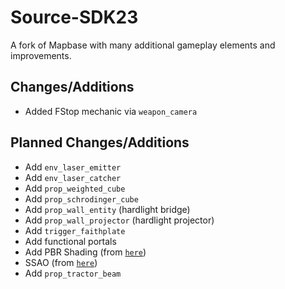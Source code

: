 # Source-SDK23
A fork of Mapbase with many additional gameplay elements and improvements.

## Changes/Additions
- Added FStop mechanic via `weapon_camera`

## Planned Changes/Additions
- Add `env_laser_emitter`
- Add `env_laser_catcher`
- Add `prop_weighted_cube`
- Add `prop_schrodinger_cube`
- Add `prop_wall_entity` (hardlight bridge)
- Add `prop_wall_projector` (hardlight projector)
- Add `trigger_faithplate`
- Add functional portals
- Add PBR Shading (from [`here`](https://developer.valvesoftware.com/wiki/Adding_PBR_to_Your_Mod))
- SSAO (from [`here`](https://github.com/BSVino/DoubleAction/commit/0ded18e5d52ef199e766f5f703c9ab65ecf649a3))
- Add `prop_tractor_beam`